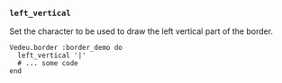 ### `left_vertical`
Set the character to be used to draw the left vertical part of
the border.

    Vedeu.border :border_demo do
      left_vertical '|'
      # ... some code
    end

